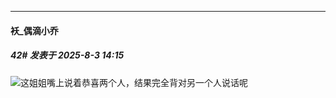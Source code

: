 ﻿
*****

####  袄_偶滴小乔  
##### 42#       发表于 2025-8-3 14:15

<img src="https://static.stage1st.com/image/smiley/face2017/067.png" referrerpolicy="no-referrer">这姐姐嘴上说着恭喜两个人，结果完全背对另一个人说话呢

